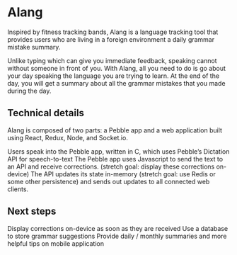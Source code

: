# Alang
Inspired by fitness tracking bands, Alang is a language tracking tool that provides users who are living in a foreign environment a daily grammar mistake summary.

Unlike typing which can give you immediate feedback, speaking cannot without someone in front of you. With Alang, all you need to do is go about your day speaking the language you are trying to learn. At the end of the day, you will get a summary about all the grammar mistakes that you made during the day.

## Technical details
Alang is composed of two parts: a Pebble app and a web application built using React, Redux, Node, and Socket.io.

Users speak into the Pebble app, written in C, which uses Pebble’s Dictation API for speech-to-text
The Pebble app uses Javascript to send the text to an API and receive corrections. (stretch goal: display these corrections on-device)
The API updates its state in-memory (stretch goal: use Redis or some other persistence) and sends out updates to all connected web clients.

## Next steps
Display corrections on-device as soon as they are received
Use a database to store grammar suggestions
Provide daily / monthly summaries and more helpful tips on mobile application

